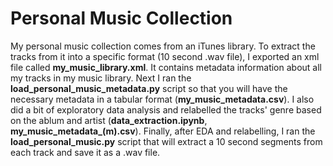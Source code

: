 # Personal Music Collection

My personal music collection comes from an iTunes library. To extract the tracks from it into a specific format (10 second .wav file), I exported an xml file called **my_music_library.xml**. It contains metadata information about all my tracks in my music library. Next I ran the **load_personal_music_metadata.py** script so that you will have the necessary metadata in a tabular format (**my_music_metadata.csv**). I also did a bit of exploratory data analysis and relabelled the tracks' genre based on the ablum and artist (**data_extraction.ipynb**, **my_music_metadata_(m).csv**). Finally, after EDA and relabelling, I ran the **load_personal_music.py** script that will extract a 10 second segments from each track and save it as a .wav file.
